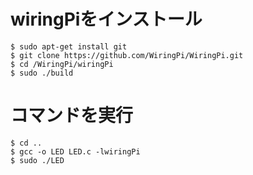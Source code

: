 wiringPiをインストール  
======================
```
$ sudo apt-get install git  
$ git clone https://github.com/WiringPi/WiringPi.git  
$ cd /WiringPi/wiringPi  
$ sudo ./build    
```

コマンドを実行  
==============
```
$ cd ..   
$ gcc -o LED LED.c -lwiringPi 
$ sudo ./LED
```
